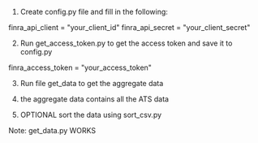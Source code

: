 1) Create config.py file and fill in the following:

finra_api_client = "your_client_id"
finra_api_secret = "your_client_secret"

2) Run get_access_token.py to get the access token and save it to config.py

finra_access_token = "your_access_token"

3) Run file get_data to get the aggregate data

4) the aggregate data contains all the ATS data

5) OPTIONAL sort the data using sort_csv.py

Note: get_data.py WORKS 

